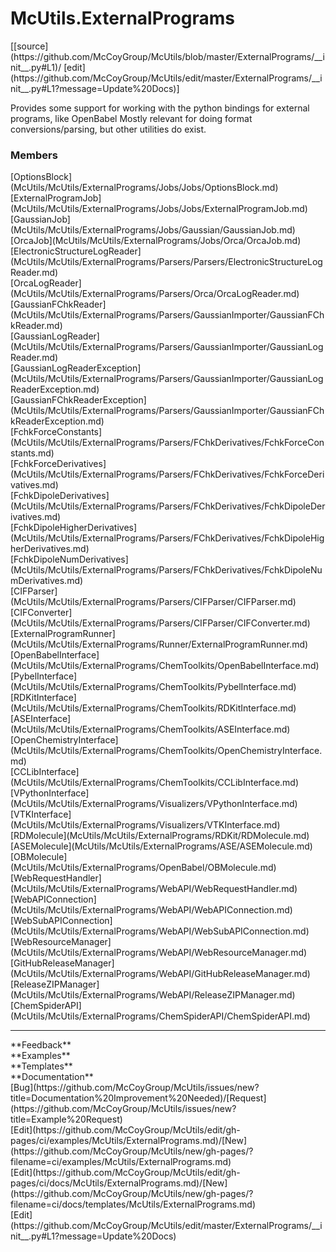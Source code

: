 # <a id="McUtils.ExternalPrograms">McUtils.ExternalPrograms</a> 
<div class="docs-source-link" markdown="1">
[[source](https://github.com/McCoyGroup/McUtils/blob/master/ExternalPrograms/__init__.py#L1)/
[edit](https://github.com/McCoyGroup/McUtils/edit/master/ExternalPrograms/__init__.py#L1?message=Update%20Docs)]
</div>
    
Provides some support for working with the python bindings for external programs, like OpenBabel
Mostly relevant for doing format conversions/parsing, but other utilities do exist.

### Members
<div class="container alert alert-secondary bg-light">
  <div class="row">
   <div class="col" markdown="1">
[OptionsBlock](McUtils/McUtils/ExternalPrograms/Jobs/Jobs/OptionsBlock.md)   
</div>
   <div class="col" markdown="1">
[ExternalProgramJob](McUtils/McUtils/ExternalPrograms/Jobs/Jobs/ExternalProgramJob.md)   
</div>
   <div class="col" markdown="1">
[GaussianJob](McUtils/McUtils/ExternalPrograms/Jobs/Gaussian/GaussianJob.md)   
</div>
</div>
  <div class="row">
   <div class="col" markdown="1">
[OrcaJob](McUtils/McUtils/ExternalPrograms/Jobs/Orca/OrcaJob.md)   
</div>
   <div class="col" markdown="1">
[ElectronicStructureLogReader](McUtils/McUtils/ExternalPrograms/Parsers/Parsers/ElectronicStructureLogReader.md)   
</div>
   <div class="col" markdown="1">
[OrcaLogReader](McUtils/McUtils/ExternalPrograms/Parsers/Orca/OrcaLogReader.md)   
</div>
</div>
  <div class="row">
   <div class="col" markdown="1">
[GaussianFChkReader](McUtils/McUtils/ExternalPrograms/Parsers/GaussianImporter/GaussianFChkReader.md)   
</div>
   <div class="col" markdown="1">
[GaussianLogReader](McUtils/McUtils/ExternalPrograms/Parsers/GaussianImporter/GaussianLogReader.md)   
</div>
   <div class="col" markdown="1">
[GaussianLogReaderException](McUtils/McUtils/ExternalPrograms/Parsers/GaussianImporter/GaussianLogReaderException.md)   
</div>
</div>
  <div class="row">
   <div class="col" markdown="1">
[GaussianFChkReaderException](McUtils/McUtils/ExternalPrograms/Parsers/GaussianImporter/GaussianFChkReaderException.md)   
</div>
   <div class="col" markdown="1">
[FchkForceConstants](McUtils/McUtils/ExternalPrograms/Parsers/FChkDerivatives/FchkForceConstants.md)   
</div>
   <div class="col" markdown="1">
[FchkForceDerivatives](McUtils/McUtils/ExternalPrograms/Parsers/FChkDerivatives/FchkForceDerivatives.md)   
</div>
</div>
  <div class="row">
   <div class="col" markdown="1">
[FchkDipoleDerivatives](McUtils/McUtils/ExternalPrograms/Parsers/FChkDerivatives/FchkDipoleDerivatives.md)   
</div>
   <div class="col" markdown="1">
[FchkDipoleHigherDerivatives](McUtils/McUtils/ExternalPrograms/Parsers/FChkDerivatives/FchkDipoleHigherDerivatives.md)   
</div>
   <div class="col" markdown="1">
[FchkDipoleNumDerivatives](McUtils/McUtils/ExternalPrograms/Parsers/FChkDerivatives/FchkDipoleNumDerivatives.md)   
</div>
</div>
  <div class="row">
   <div class="col" markdown="1">
[CIFParser](McUtils/McUtils/ExternalPrograms/Parsers/CIFParser/CIFParser.md)   
</div>
   <div class="col" markdown="1">
[CIFConverter](McUtils/McUtils/ExternalPrograms/Parsers/CIFParser/CIFConverter.md)   
</div>
   <div class="col" markdown="1">
[ExternalProgramRunner](McUtils/McUtils/ExternalPrograms/Runner/ExternalProgramRunner.md)   
</div>
</div>
  <div class="row">
   <div class="col" markdown="1">
[OpenBabelInterface](McUtils/McUtils/ExternalPrograms/ChemToolkits/OpenBabelInterface.md)   
</div>
   <div class="col" markdown="1">
[PybelInterface](McUtils/McUtils/ExternalPrograms/ChemToolkits/PybelInterface.md)   
</div>
   <div class="col" markdown="1">
[RDKitInterface](McUtils/McUtils/ExternalPrograms/ChemToolkits/RDKitInterface.md)   
</div>
</div>
  <div class="row">
   <div class="col" markdown="1">
[ASEInterface](McUtils/McUtils/ExternalPrograms/ChemToolkits/ASEInterface.md)   
</div>
   <div class="col" markdown="1">
[OpenChemistryInterface](McUtils/McUtils/ExternalPrograms/ChemToolkits/OpenChemistryInterface.md)   
</div>
   <div class="col" markdown="1">
[CCLibInterface](McUtils/McUtils/ExternalPrograms/ChemToolkits/CCLibInterface.md)   
</div>
</div>
  <div class="row">
   <div class="col" markdown="1">
[VPythonInterface](McUtils/McUtils/ExternalPrograms/Visualizers/VPythonInterface.md)   
</div>
   <div class="col" markdown="1">
[VTKInterface](McUtils/McUtils/ExternalPrograms/Visualizers/VTKInterface.md)   
</div>
   <div class="col" markdown="1">
[RDMolecule](McUtils/McUtils/ExternalPrograms/RDKit/RDMolecule.md)   
</div>
</div>
  <div class="row">
   <div class="col" markdown="1">
[ASEMolecule](McUtils/McUtils/ExternalPrograms/ASE/ASEMolecule.md)   
</div>
   <div class="col" markdown="1">
[OBMolecule](McUtils/McUtils/ExternalPrograms/OpenBabel/OBMolecule.md)   
</div>
   <div class="col" markdown="1">
[WebRequestHandler](McUtils/McUtils/ExternalPrograms/WebAPI/WebRequestHandler.md)   
</div>
</div>
  <div class="row">
   <div class="col" markdown="1">
[WebAPIConnection](McUtils/McUtils/ExternalPrograms/WebAPI/WebAPIConnection.md)   
</div>
   <div class="col" markdown="1">
[WebSubAPIConnection](McUtils/McUtils/ExternalPrograms/WebAPI/WebSubAPIConnection.md)   
</div>
   <div class="col" markdown="1">
[WebResourceManager](McUtils/McUtils/ExternalPrograms/WebAPI/WebResourceManager.md)   
</div>
</div>
  <div class="row">
   <div class="col" markdown="1">
[GitHubReleaseManager](McUtils/McUtils/ExternalPrograms/WebAPI/GitHubReleaseManager.md)   
</div>
   <div class="col" markdown="1">
[ReleaseZIPManager](McUtils/McUtils/ExternalPrograms/WebAPI/ReleaseZIPManager.md)   
</div>
   <div class="col" markdown="1">
[ChemSpiderAPI](McUtils/McUtils/ExternalPrograms/ChemSpiderAPI/ChemSpiderAPI.md)   
</div>
</div>
  <div class="row">
   <div class="col" markdown="1">
   
</div>
   <div class="col" markdown="1">
   
</div>
   <div class="col" markdown="1">
   
</div>
</div>
</div>













---


<div markdown="1" class="text-secondary">
<div class="container">
  <div class="row">
   <div class="col" markdown="1">
**Feedback**   
</div>
   <div class="col" markdown="1">
**Examples**   
</div>
   <div class="col" markdown="1">
**Templates**   
</div>
   <div class="col" markdown="1">
**Documentation**   
</div>
   <div class="col" markdown="1">
   
</div>
   <div class="col" markdown="1">
   
</div>
   <div class="col" markdown="1">
   
</div>
</div>
  <div class="row">
   <div class="col" markdown="1">
[Bug](https://github.com/McCoyGroup/McUtils/issues/new?title=Documentation%20Improvement%20Needed)/[Request](https://github.com/McCoyGroup/McUtils/issues/new?title=Example%20Request)   
</div>
   <div class="col" markdown="1">
[Edit](https://github.com/McCoyGroup/McUtils/edit/gh-pages/ci/examples/McUtils/ExternalPrograms.md)/[New](https://github.com/McCoyGroup/McUtils/new/gh-pages/?filename=ci/examples/McUtils/ExternalPrograms.md)   
</div>
   <div class="col" markdown="1">
[Edit](https://github.com/McCoyGroup/McUtils/edit/gh-pages/ci/docs/McUtils/ExternalPrograms.md)/[New](https://github.com/McCoyGroup/McUtils/new/gh-pages/?filename=ci/docs/templates/McUtils/ExternalPrograms.md)   
</div>
   <div class="col" markdown="1">
[Edit](https://github.com/McCoyGroup/McUtils/edit/master/ExternalPrograms/__init__.py#L1?message=Update%20Docs)   
</div>
   <div class="col" markdown="1">
   
</div>
   <div class="col" markdown="1">
   
</div>
   <div class="col" markdown="1">
   
</div>
</div>
</div>
</div>